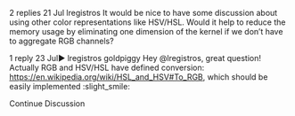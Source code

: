 

<!--
 * @version:
 * @Author:  StevenJokes https://github.com/StevenJokes
 * @Date: 2020-09-13 20:45:21
 * @LastEditors:  StevenJokes https://github.com/StevenJokes
 * @LastEditTime: 2020-09-13 20:55:29
 * @Description:http://preview.d2l.ai/d2l-en/master/chapter_convolutional-neural-networks/channels.html
 * @TODO::
 * @Reference:
-->
2 replies
21 Jul
lregistros
It would be nice to have some discussion about using other color representations like HSV/HSL. Would it help to reduce the memory usage by eliminating one dimension of the kernel if we don’t have to aggregate RGB channels?

1 reply
23 Jul▶ lregistros
goldpiggy
Hey @lregistros, great question! Actually RGB and HSV/HSL have defined conversion: https://en.wikipedia.org/wiki/HSL_and_HSV#To_RGB, which should be easily implemented :slight_smile:

Continue Discussion
